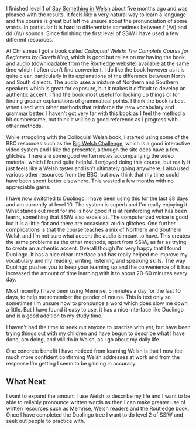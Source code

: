I finished level 1 of [Say Something in Welsh](https://www.saysomethingin.com/welsh/) about five months ago and was pleased with the results.  It feels like a very natural way to learn a language and the course is great but left me unsure about the pronunciation of some words.  In particular it is hard to differentiate sometimes between f (/v/) and dd (/ð/) sounds.  Since finishing the first level of SSiW I have used a few different resources.

At Christmas I got a book called <em>Colloquial Welsh: The Complete Course for Beginners by Gareth King</em>, which is good but relies on my having the book and audio (downloadable from the Routledge website) available at the same time which I often don’t find convenient.  I do like the book however as it is quite clear, particularly in its explanations of the difference between North and South dialects.  The audio uses a mixture of Northern and Southern speakers which is great for exposure, but it makes it difficult to develop an authentic accent.  I find the book most useful for looking up things or for finding greater explanations of grammatical points.  I think the book is best when used with other methods that reinforce the new vocabulary and grammar better.  I haven't got very far with this book as I feel the method a bit cumbersome, but think it will be a good reference as I progress with other methods.

While struggling with the Colloquial Welsh book, I started using some of the BBC resources such as the [Big Welsh Challenge](http://www.bbc.co.uk/wales/learnwelsh/bigwelshchallenge/), which is a good interactive video system and I like the presenter, although the site does have a few glitches.  There are some good written notes accompanying the video material, which I found quite helpful.  I enjoyed doing this course, but really it just feels like a Welsh taster and isn’t ultimately going anywhere.  I also used various other resources from the BBC, but now think that my time could have been spent better elsewhere.  This wasted a few months with no appreciable gains.

I have now switched to Duolingo.  I have been using this for the last 38 days and am currently at level 10.  The system is superb and I'm really enjoying it.  What stands out most for me is how good it is at reinforcing what has been learnt, something that SSiW also excels at.  The computerized voice is good but it is a little flat and there are occasional audio glitches.  One further complications is that the course teaches a mix of Northern and Southern Welsh and I’m not sure what accent the audio is meant to have.  This creates the same problems as the other methods, apart from SSiW, as far as trying to create an authentic accent. Overall though I'm very happy that I found Duolingo.  It has a nice clear interface and has really helped me improve my vocabulary and my reading, writing, listening and speaking skills.  The way Duolingo pushes you to keep your learning up and the convenience of it has increased the amount of time learning with it to about 20-60 minutes every day.

Most recently I have been using Memrise, 5 minutes a day for the last 10 days, to help me remember the gender of nouns.  This is text only so sometimes I’m unsure how to pronounce a word which does slow me down a little. But I have found it easy to use, it has a nice interface like Duolingo and is a good addition to my study time.

I haven't had the time to seek out anyone to practise with yet, but have been trying things out with my children and have begun to describe what I have done, am doing, and will do in Welsh, as I go about my daily life.

One concrete benefit I have noticed from learning Welsh is that I now feel much more confident confirming Welsh addresses at work and from the response I'm getting I seem to be gaining in accuracy.


## What Next

I want to expand the amount I use Welsh to describe my life and I want to be able to reliably pronounce written words as then I can make greater use of written resources such as Memrise, Welsh readers and the Routledge book.  Once I have completed the Duolingo tree I want to do level 2 of SSiW and seek out people to practice with.
